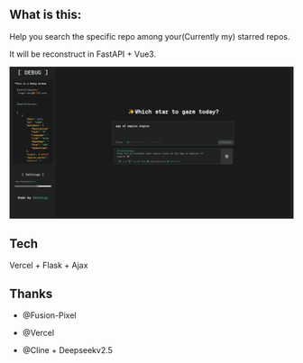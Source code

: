 ## What is this:

Help you search the specific repo among your(Currently my) starred repos.

It will be reconstruct in FastAPI + Vue3.



![alt text](imgs/image.png)

## Tech

Vercel + Flask + Ajax 

## Thanks

- @Fusion-Pixel

- @Vercel

- @Cline + Deepseekv2.5


